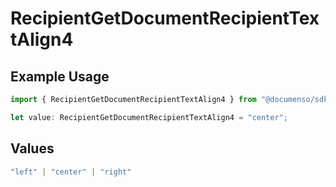 # RecipientGetDocumentRecipientTextAlign4

## Example Usage

```typescript
import { RecipientGetDocumentRecipientTextAlign4 } from "@documenso/sdk-typescript/models/operations";

let value: RecipientGetDocumentRecipientTextAlign4 = "center";
```

## Values

```typescript
"left" | "center" | "right"
```